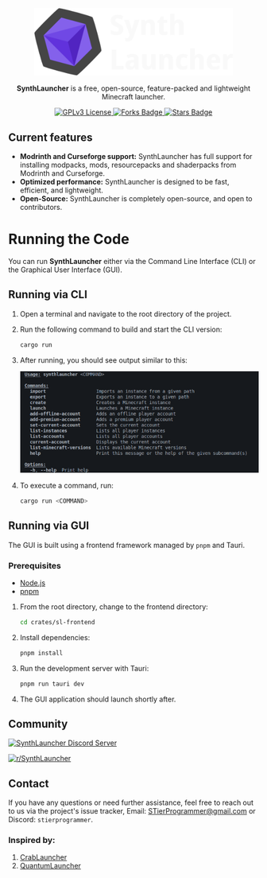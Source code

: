 <p align="center">
  <img src="assets/images/repo/synthlauncher.png" alt="SynthLauncher Logo" width="400" />
</p>

<p align="center">  
  <strong>SynthLauncher</strong> is a free, open-source, feature-packed and lightweight Minecraft launcher.
</p>

<p align="center">
  <a href="https://www.gnu.org/licenses/gpl-3.0">
    <img src="https://img.shields.io/badge/License-GPLv3-blue.svg" alt="GPLv3 License">
  </a>
  <a href="https://github.com/SynthLauncher/SynthLauncher">
    <img src="https://img.shields.io/github/forks/SynthLauncher/SynthLauncher.svg" alt="Forks Badge">
  </a>
  <a href="https://github.com/SynthLauncher/SynthLauncher">
    <img src="https://img.shields.io/github/stars/SynthLauncher/SynthLauncher.svg" alt="Stars Badge">
  </a>
</p>

## Current features

- **Modrinth and Curseforge support:** SynthLauncher has full support for installing modpacks, mods, resourcepacks and shaderpacks from Modrinth and Curseforge. 
- **Optimized performance:** SynthLauncher is designed to be fast, efficient, and lightweight.
- **Open-Source:** SynthLauncher is completely open-source, and open to contributors.

# Running the Code

You can run **SynthLauncher** either via the Command Line Interface (CLI) or the Graphical User Interface (GUI).

## Running via CLI

1. Open a terminal and navigate to the root directory of the project.

2. Run the following command to build and start the CLI version:

   ```bash
   cargo run
   ```

3. After running, you should see output similar to this:

   <img src="assets/images/repo/synthlauncher-cli.png" alt="SynthLauncher CLI Output" />

4. To execute a command, run:

   ```bash
   cargo run <COMMAND>
   ```

## Running via GUI

The GUI is built using a frontend framework managed by `pnpm` and Tauri.

### Prerequisites

- [Node.js](https://nodejs.org/en/download/)
- [pnpm](https://pnpm.io/installation)

1. From the root directory, change to the frontend directory:

   ```bash
   cd crates/sl-frontend
   ```

2. Install dependencies:

   ```bash
   pnpm install
   ```

3. Run the development server with Tauri:

   ```bash
   pnpm run tauri dev
   ```

4. The GUI application should launch shortly after.

## Community

[![SynthLauncher Discord Server](https://discord.com/api/guilds/1250864715790553098/widget.png?style=banner3)](https://discord.gg/MbBGunfMJ4)

[![r/SynthLauncher](https://img.shields.io/reddit/subreddit-subscribers/synthlauncher?style=for-the-badge&logo=reddit)](https://www.reddit.com/r/SynthLauncher)

## Contact

If you have any questions or need further assistance, feel free to reach out to us via the project's issue tracker, Email: [STierProgrammer@gmail.com](mailto:stierprogrammer@gmail.com) or Discord: `stierprogrammer`.

### Inspired by:

1. [CrabLauncher](https://github.com/safiworks/CrabLauncher)
2. [QuantumLauncher](https://github.com/Mrmayman/quantum-launcher)

